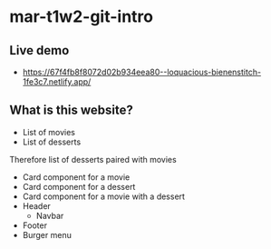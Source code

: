 # mar-t1w2-git-intro



## Live demo

- https://67f4fb8f8072d02b934eea80--loquacious-bienenstitch-1fe3c7.netlify.app/


## What is this website?

- List of movies
- List of desserts

Therefore list of desserts paired with movies

- Card component for a movie
- Card component for a dessert
- Card component for a movie with a dessert
- Header
    - Navbar
- Footer
- Burger menu